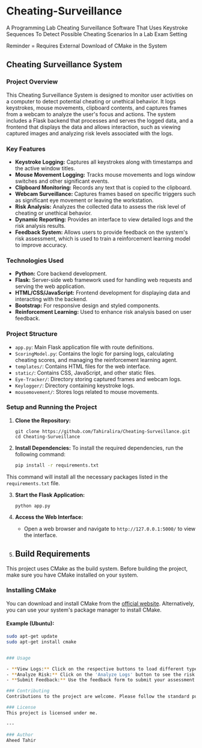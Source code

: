# Cheating-Surveillance
A Programming Lab Cheating Surveillance Software That Uses Keystroke Sequences To Detect Possible Cheating Scenarios In a Lab Exam Setting

Reminder = Requires External Download of CMake in the System


## Cheating Surveillance System

### Project Overview
This Cheating Surveillance System is designed to monitor user activities on a computer to detect potential cheating or unethical behavior. It logs keystrokes, mouse movements, clipboard contents, and captures frames from a webcam to analyze the user's focus and actions. The system includes a Flask backend that processes and serves the logged data, and a frontend that displays the data and allows interaction, such as viewing captured images and analyzing risk levels associated with the logs.

### Key Features
- **Keystroke Logging:** Captures all keystrokes along with timestamps and the active window titles.
- **Mouse Movement Logging:** Tracks mouse movements and logs window switches and other significant events.
- **Clipboard Monitoring:** Records any text that is copied to the clipboard.
- **Webcam Surveillance:** Captures frames based on specific triggers such as significant eye movement or leaving the workstation.
- **Risk Analysis:** Analyzes the collected data to assess the risk level of cheating or unethical behavior.
- **Dynamic Reporting:** Provides an interface to view detailed logs and the risk analysis results.
- **Feedback System:** Allows users to provide feedback on the system's risk assessment, which is used to train a reinforcement learning model to improve accuracy.

### Technologies Used
- **Python:** Core backend development.
- **Flask:** Server-side web framework used for handling web requests and serving the web application.
- **HTML/CSS/JavaScript:** Frontend development for displaying data and interacting with the backend.
- **Bootstrap:** For responsive design and styled components.
- **Reinforcement Learning:** Used to enhance risk analysis based on user feedback.

### Project Structure
- `app.py`: Main Flask application file with route definitions.
- `ScoringModel.py`: Contains the logic for parsing logs, calculating cheating scores, and managing the reinforcement learning agent.
- `templates/`: Contains HTML files for the web interface.
- `static/`: Contains CSS, JavaScript, and other static files.
- `Eye-Tracker/`: Directory storing captured frames and webcam logs.
- `Keylogger/`: Directory containing keystroke logs.
- `mousemovement/`: Stores logs related to mouse movements.

### Setup and Running the Project
1. **Clone the Repository:**
   ```
   git clone https://github.com/Tahiralira/Cheating-Surveillance.git
   cd Cheating-Surveillance
   ```

2. **Install Dependencies:**
   To install the required dependencies, run the following command:

   ```bash
   pip install -r requirements.txt
   ```

This command will install all the necessary packages listed in the `requirements.txt` file.

3. **Start the Flask Application:**
   ```
   python app.py
   ```

4. **Access the Web Interface:**
   - Open a web browser and navigate to `http://127.0.0.1:5000/` to view the interface.

5. ## Build Requirements

This project uses CMake as the build system. Before building the project, make sure you have CMake installed on your system.

### Installing CMake

You can download and install CMake from the [official website](https://cmake.org/download/). Alternatively, you can use your system's package manager to install CMake.

#### Example (Ubuntu):

```bash
sudo apt-get update
sudo apt-get install cmake


### Usage

- **View Logs:** Click on the respective buttons to load different types of logs (keyboard, mouse, webcam).
- **Analyze Risk:** Click on the 'Analyze Logs' button to see the risk analysis based on the collected data.
- **Submit Feedback:** Use the feedback form to submit your assessment of the risk level, which will help train the system.

### Contributing
Contributions to the project are welcome. Please follow the standard pull request process to submit enhancements or fixes.

### License
This project is licensed under me.

---

### Author
Aheed Tahir
